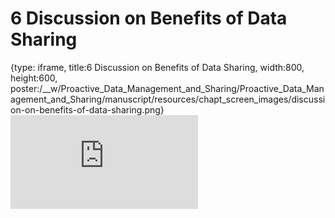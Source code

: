 # 6 Discussion on Benefits of Data Sharing
 
{type: iframe, title:6 Discussion on Benefits of Data Sharing, width:800, height:600, poster:/__w/Proactive_Data_Management_and_Sharing/Proactive_Data_Management_and_Sharing/manuscript/resources/chapt_screen_images/discussion-on-benefits-of-data-sharing.png}
![](http://hutchdatascience.org/Proactive_Data_Management_and_Sharing/discussion-on-benefits-of-data-sharing.html)
 

 
